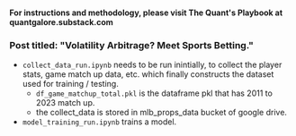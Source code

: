 #### For instructions and methodology, please visit The Quant's Playbook at quantgalore.substack.com
### Post titled: "Volatility Arbitrage? Meet Sports Betting."

* `collect_data_run.ipynb` needs to be run inintially, to collect the player stats, game match up data, etc. which finally constructs the dataset used for training / testing.
  * `df_game_matchup_total.pkl` is the dataframe pkl that has 2011 to 2023 match up.
  * the collect_data is stored in mlb_props_data bucket of google drive.
* `model_training_run.ipynb` trains a model.
